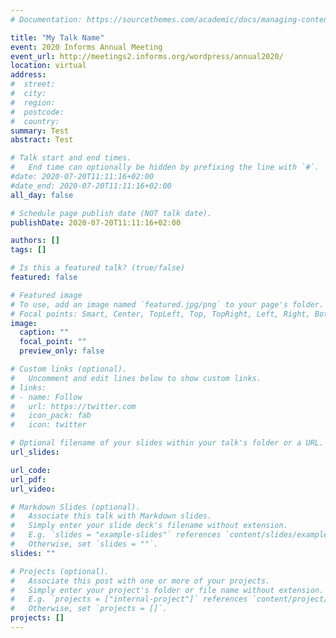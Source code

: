 ```yaml
---
# Documentation: https://sourcethemes.com/academic/docs/managing-content/

title: "My Talk Name"
event: 2020 Informs Annual Meeting 
event_url: http://meetings2.informs.org/wordpress/annual2020/
location: virtual
address:
#  street:
#  city:
#  region:
#  postcode:
#  country:
summary: Test
abstract: Test

# Talk start and end times.
#   End time can optionally be hidden by prefixing the line with `#`.
#date: 2020-07-20T11:11:16+02:00
#date_end: 2020-07-20T11:11:16+02:00
all_day: false

# Schedule page publish date (NOT talk date).
publishDate: 2020-07-20T11:11:16+02:00

authors: []
tags: []

# Is this a featured talk? (true/false)
featured: false

# Featured image
# To use, add an image named `featured.jpg/png` to your page's folder. 
# Focal points: Smart, Center, TopLeft, Top, TopRight, Left, Right, BottomLeft, Bottom, BottomRight.
image:
  caption: ""
  focal_point: ""
  preview_only: false

# Custom links (optional).
#   Uncomment and edit lines below to show custom links.
# links:
# - name: Follow
#   url: https://twitter.com
#   icon_pack: fab
#   icon: twitter

# Optional filename of your slides within your talk's folder or a URL.
url_slides:

url_code:
url_pdf:
url_video:

# Markdown Slides (optional).
#   Associate this talk with Markdown slides.
#   Simply enter your slide deck's filename without extension.
#   E.g. `slides = "example-slides"` references `content/slides/example-slides.md`.
#   Otherwise, set `slides = ""`.
slides: ""

# Projects (optional).
#   Associate this post with one or more of your projects.
#   Simply enter your project's folder or file name without extension.
#   E.g. `projects = ["internal-project"]` references `content/project/deep-learning/index.md`.
#   Otherwise, set `projects = []`.
projects: []
---
```


